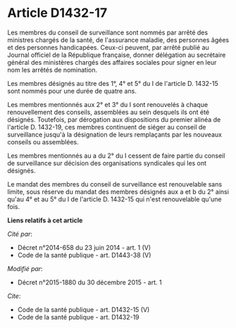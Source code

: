 # Article D1432-17

Les membres du conseil de surveillance sont nommés par arrêté des ministres chargés de la santé, de l'assurance maladie, des
personnes âgées et des personnes handicapées. Ceux-ci peuvent, par arrêté publié au Journal officiel de la République
française, donner délégation au secrétaire général des ministères chargés des affaires sociales pour signer en leur nom les
arrêtés de nomination. 

Les membres désignés au titre des 1°, 4° et 5° du I de l'article D. 1432-15 sont nommés pour une durée de quatre ans. 

Les membres mentionnés aux 2° et 3° du I sont renouvelés à chaque renouvellement des conseils, assemblées au sein desquels
ils ont été désignés. Toutefois, par dérogation aux dispositions du premier alinéa de l'article D. 1432-19, ces membres
continuent de siéger au conseil de surveillance jusqu'à la désignation de leurs remplaçants par les nouveaux conseils ou
assemblées. 

Les membres mentionnés au a du 2° du I cessent de faire partie du conseil de surveillance sur décision des organisations
syndicales qui les ont désignés. 

Le mandat des membres du conseil de surveillance est renouvelable sans limite, sous réserve du mandat des membres désignés
aux a et b du 2° ainsi qu'au 4° et au 5° du I de l'article D. 1432-15 qui n'est renouvelable qu'une fois.

**Liens relatifs à cet article**

_Cité par_:

  - Décret n°2014-658 du 23 juin 2014 - art. 1 (V)
  - Code de la santé publique - art. D1443-38 (V)

_Modifié par_:

  - Décret n°2015-1880 du 30 décembre 2015 - art. 1

_Cite_:

  - Code de la santé publique - art. D1432-15 (V)
  - Code de la santé publique - art. D1432-19
